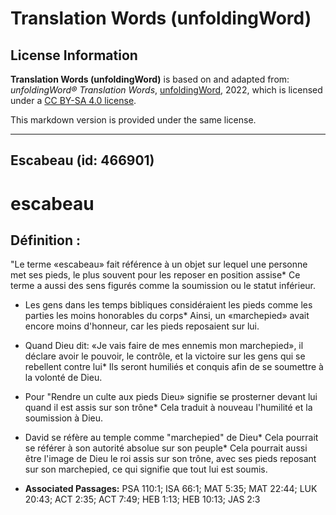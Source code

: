 # Translation Words (unfoldingWord)

## License Information

**Translation Words (unfoldingWord)** is based on and adapted from: _unfoldingWord® Translation Words_, [unfoldingWord](https://unfoldingword.org/utw), 2022, which is licensed under a [CC BY-SA 4.0 license](https://creativecommons.org/licenses/by-sa/4.0/legalcode.en).

This markdown version is provided under the same license.



--------------------------------

## Escabeau (id: 466901)

escabeau
========

Définition :
------------

"Le terme «escabeau» fait référence à un objet sur lequel une personne met ses pieds, le plus souvent pour les reposer en position assise\* Ce terme a aussi des sens figurés comme la soumission ou le statut inférieur.

* Les gens dans les temps bibliques considéraient les pieds comme les parties les moins honorables du corps\* Ainsi, un «marchepied» avait encore moins d'honneur, car les pieds reposaient sur lui.
* Quand Dieu dit: «Je vais faire de mes ennemis mon marchepied», il déclare avoir le pouvoir, le contrôle, et la victoire sur les gens qui se rebellent contre lui\* Ils seront humiliés et conquis afin de se soumettre à la volonté de Dieu.
* Pour "Rendre un culte aux pieds Dieu» signifie se prosterner devant lui quand il est assis sur son trône\* Cela traduit à nouveau l'humilité et la soumission à Dieu.
* David se réfère au temple comme "marchepied" de Dieu\* Cela pourrait se référer à son autorité absolue sur son peuple\* Cela pourrait aussi être l'image de Dieu le roi assis sur son trône, avec ses pieds reposant sur son marchepied, ce qui signifie que tout lui est soumis.

* **Associated Passages:** PSA 110:1; ISA 66:1; MAT 5:35; MAT 22:44; LUK 20:43; ACT 2:35; ACT 7:49; HEB 1:13; HEB 10:13; JAS 2:3

